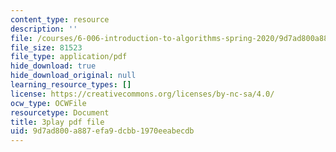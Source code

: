 ```yaml
---
content_type: resource
description: ''
file: /courses/6-006-introduction-to-algorithms-spring-2020/9d7ad800a887efa9dcbb1970eeabecdb_IBfWDYSffUU.pdf
file_size: 81523
file_type: application/pdf
hide_download: true
hide_download_original: null
learning_resource_types: []
license: https://creativecommons.org/licenses/by-nc-sa/4.0/
ocw_type: OCWFile
resourcetype: Document
title: 3play pdf file
uid: 9d7ad800-a887-efa9-dcbb-1970eeabecdb
---
```

